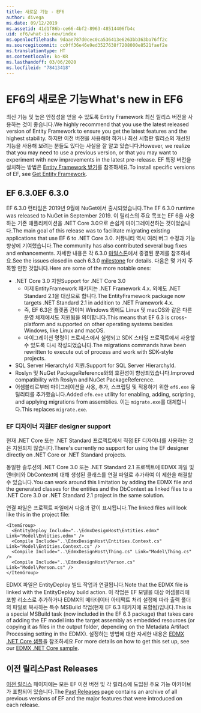 ```yaml
---
title: 새로운 기능 - EF6
author: divega
ms.date: 09/12/2019
ms.assetid: 41d1f86b-ce66-4bf2-8963-48514406fb4c
uid: ef6/what-is-new/index
ms.openlocfilehash: 9daae787d0cec0ca536413e6263bb363ba76ff2c
ms.sourcegitcommit: cc0ff36e46e9ed3527638f7208000e8521faef2e
ms.translationtype: HT
ms.contentlocale: ko-KR
ms.lasthandoff: 03/06/2020
ms.locfileid: "78413418"
---
```

# <a name="whats-new-in-ef6"></a><span data-ttu-id="17d9e-102">EF6의 새로운 기능</span><span class="sxs-lookup"><span data-stu-id="17d9e-102">What's new in EF6</span></span>

<span data-ttu-id="17d9e-103">최신 기능 및 높은 안정성을 얻을 수 있도록 Entity Framework 최신 릴리스 버전을 사용하는 것이 좋습니다.</span><span class="sxs-lookup"><span data-stu-id="17d9e-103">We highly recommend that you use the latest released version of Entity Framework to ensure you get the latest features and the highest stability.</span></span>
<span data-ttu-id="17d9e-104">하지만 이전 버전을 사용해야 하거나 최신 시험판 릴리스의 개선된 기능을 사용해 보려는 분들도 있다는 사실을 잘 알고 있습니다.</span><span class="sxs-lookup"><span data-stu-id="17d9e-104">However, we realize that you may need to use a previous version, or that you may want to experiment with new improvements in the latest pre-release.</span></span>
<span data-ttu-id="17d9e-105">EF 특정 버전을 설치하는 방법은 [Entity Framework 받기](~/ef6/fundamentals/install.md)를 참조하세요.</span><span class="sxs-lookup"><span data-stu-id="17d9e-105">To install specific versions of EF, see [Get Entity Framework](~/ef6/fundamentals/install.md).</span></span>

## <a name="ef-630"></a><span data-ttu-id="17d9e-106">EF 6.3.0</span><span class="sxs-lookup"><span data-stu-id="17d9e-106">EF 6.3.0</span></span>

<span data-ttu-id="17d9e-107">EF 6.3.0 런타임은 2019년 9월에 NuGet에서 출시되었습니다.</span><span class="sxs-lookup"><span data-stu-id="17d9e-107">The EF 6.3.0 runtime was released to NuGet in September 2019.</span></span> <span data-ttu-id="17d9e-108">이 릴리스의 주요 목표는 EF 6을 사용하는 기존 애플리케이션을 .NET Core 3.0으로 손쉽게 마이그레이션하는 것이었습니다.</span><span class="sxs-lookup"><span data-stu-id="17d9e-108">The main goal of this release was to facilitate migrating existing applications that use EF 6 to .NET Core 3.0.</span></span> <span data-ttu-id="17d9e-109">커뮤니티 역시 여러 버그 수정과 기능 향상에 기여했습니다.</span><span class="sxs-lookup"><span data-stu-id="17d9e-109">The community has also contributed several bug fixes and enhancements.</span></span> <span data-ttu-id="17d9e-110">자세한 내용은 각 6.3.0 [마일스톤](https://github.com/aspnet/EntityFramework6/milestones?state=closed)에서 종결된 문제를 참조하세요.</span><span class="sxs-lookup"><span data-stu-id="17d9e-110">See the issues closed in each 6.3.0 [milestone](https://github.com/aspnet/EntityFramework6/milestones?state=closed) for details.</span></span> <span data-ttu-id="17d9e-111">다음은 몇 가지 주목할 만한 것입니다.</span><span class="sxs-lookup"><span data-stu-id="17d9e-111">Here are some of the more notable ones:</span></span>

- <span data-ttu-id="17d9e-112">.NET Core 3.0 지원</span><span class="sxs-lookup"><span data-stu-id="17d9e-112">Support for .NET Core 3.0</span></span>
  - <span data-ttu-id="17d9e-113">이제 EntityFramework 패키지는 .NET Framework 4.x. 외에도 .NET Standard 2.1을 대상으로 합니다.</span><span class="sxs-lookup"><span data-stu-id="17d9e-113">The EntityFramework package now targets .NET Standard 2.1 in addition to .NET Framework 4.x.</span></span>
  - <span data-ttu-id="17d9e-114">즉, EF 6.3은 플랫폼 간이며 Windows 외에도 Linux 및 macOS와 같은 다른 운영 체제에서도 지원됨을 의미합니다.</span><span class="sxs-lookup"><span data-stu-id="17d9e-114">This means that EF 6.3 is cross-platform and supported on other operating systems besides Windows, like Linux and macOS.</span></span>
  - <span data-ttu-id="17d9e-115">마이그레이션 명령이 프로세스에서 실행되고 SDK 스타일 프로젝트에서 사용할 수 있도록 다시 작성되었습니다.</span><span class="sxs-lookup"><span data-stu-id="17d9e-115">The migrations commands have been rewritten to execute out of process and work with SDK-style projects.</span></span>
- <span data-ttu-id="17d9e-116">SQL Server HierarchyId 지원.</span><span class="sxs-lookup"><span data-stu-id="17d9e-116">Support for SQL Server HierarchyId.</span></span>
- <span data-ttu-id="17d9e-117">Roslyn 및 NuGet PackageReference와의 호환성이 향상되었습니다.</span><span class="sxs-lookup"><span data-stu-id="17d9e-117">Improved compatibility with Roslyn and NuGet PackageReference.</span></span>
- <span data-ttu-id="17d9e-118">어셈블리로부터 마이그레이션을 사용, 추가, 스크립팅 및 적용하기 위한 `ef6.exe` 유틸리티를 추가했습니다.</span><span class="sxs-lookup"><span data-stu-id="17d9e-118">Added `ef6.exe` utility for enabling, adding, scripting, and applying migrations from assemblies.</span></span> <span data-ttu-id="17d9e-119">이는 `migrate.exe`를 대체합니다.</span><span class="sxs-lookup"><span data-stu-id="17d9e-119">This replaces `migrate.exe`.</span></span>

### <a name="ef-designer-support"></a><span data-ttu-id="17d9e-120">EF 디자이너 지원</span><span class="sxs-lookup"><span data-stu-id="17d9e-120">EF designer support</span></span>

<span data-ttu-id="17d9e-121">현재 .NET Core 또는 .NET Standard 프로젝트에서 직접 EF 디자이너를 사용하는 것은 지원되지 않습니다.</span><span class="sxs-lookup"><span data-stu-id="17d9e-121">There's currently no support for using the EF designer directly on .NET Core or .NET Standard projects.</span></span> 

<span data-ttu-id="17d9e-122">동일한 솔루션의 .NET Core 3.0 또는 .NET Standard 2.1 프로젝트에 EDMX 파일 및 엔터티와 DbContext에 대해 생성된 클래스를 연결 파일로 추가하여 이 제한을 해결할 수 있습니다.</span><span class="sxs-lookup"><span data-stu-id="17d9e-122">You can work around this limitation by adding the EDMX file and the generated classes for the entities and the DbContext as linked files to a .NET Core 3.0 or .NET Standard 2.1 project in the same solution.</span></span>

<span data-ttu-id="17d9e-123">연결 파일은 프로젝트 파일에서 다음과 같이 표시됩니다.</span><span class="sxs-lookup"><span data-stu-id="17d9e-123">The linked files will look like this in the project file:</span></span>

``` csproj 
<ItemGroup>
  <EntityDeploy Include="..\EdmxDesignHost\Entities.edmx" Link="Model\Entities.edmx" />
  <Compile Include="..\EdmxDesignHost\Entities.Context.cs" Link="Model\Entities.Context.cs" />
  <Compile Include="..\EdmxDesignHost\Thing.cs" Link="Model\Thing.cs" />
  <Compile Include="..\EdmxDesignHost\Person.cs" Link="Model\Person.cs" />
</ItemGroup>
```

<span data-ttu-id="17d9e-124">EDMX 파일은 EntityDeploy 빌드 작업과 연결됩니다.</span><span class="sxs-lookup"><span data-stu-id="17d9e-124">Note that the EDMX file is linked with the EntityDeploy build action.</span></span> <span data-ttu-id="17d9e-125">이 작업은 EF 모델을 대상 어셈블리에 포함 리소스로 추가하거나 EDMX의 메타데이터 아티팩트 처리 설정에 따라 출력 폴더의 파일로 복사하는 특수 MSBuild 작업(현재 EF 6.3 패키지에 포함됨)입니다.</span><span class="sxs-lookup"><span data-stu-id="17d9e-125">This is a special MSBuild task (now included in the EF 6.3 package) that takes care of adding the EF model into the target assembly as embedded resources (or copying it as files in the output folder, depending on the Metadata Artifact Processing setting in the EDMX).</span></span> <span data-ttu-id="17d9e-126">설정하는 방법에 대한 자세한 내용은 [EDMX .NET Core 샘플](https://aka.ms/EdmxDotNetCoreSample)을 참조하세요.</span><span class="sxs-lookup"><span data-stu-id="17d9e-126">For more details on how to get this set up, see our [EDMX .NET Core sample](https://aka.ms/EdmxDotNetCoreSample).</span></span>

## <a name="past-releases"></a><span data-ttu-id="17d9e-127">이전 릴리스</span><span class="sxs-lookup"><span data-stu-id="17d9e-127">Past Releases</span></span>

<span data-ttu-id="17d9e-128">[이전 릴리스](past-releases.md) 페이지에는 모든 EF 이전 버전 및 각 릴리스에 도입된 주요 기능 아카이브가 포함되어 있습니다.</span><span class="sxs-lookup"><span data-stu-id="17d9e-128">The [Past Releases](past-releases.md) page contains an archive of all previous versions of EF and the major features that were introduced on each release.</span></span>
